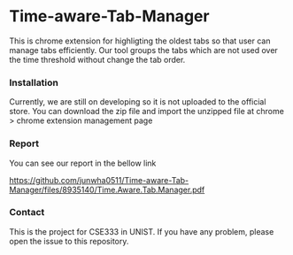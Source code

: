 # Time-aware-Tab-Manager

This is chrome extension for highligting the oldest tabs so that user can manage tabs efficiently.
Our tool groups the tabs which are not used over the time threshold without change the tab order.

### Installation
Currently, we are still on developing so it is not uploaded to the official store.
You can download the zip file and import the unzipped file at chrome > chrome extension management page

### Report
You can see our report in the bellow link

https://github.com/junwha0511/Time-aware-Tab-Manager/files/8935140/Time.Aware.Tab.Manager.pdf
### Contact
This is the project for CSE333 in UNIST.
If you have any problem, please open the issue to this repository.
